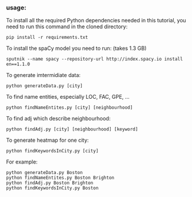 ### usage:

To install all the required Python dependencies needed in this tutorial, you need to run this command in the cloned directory:

    pip install -r requirements.txt

To install the spaCy model you need to run: (takes 1.3 GB)

    sputnik --name spacy --repository-url http://index.spacy.io install en==1.1.0

To generate imtermidiate data:

	python generateData.py [city]

To find name entities, especially LOC, FAC, GPE, ...

	python findNameEntites.py [city] [neighbourhood]

To find adj which describe neighbourhood:

	python findAdj.py [city] [neighbourhood] [keyword]

To generate heatmap for one city:

	python findKeywordsInCity.py [city]
	
For example:

	python generateData.py Boston
	python findNameEntites.py Boston Brighton
	python findAdj.py Boston Brighton
	python findKeywordsInCity.py Boston
